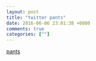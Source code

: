 ```yaml
---
layout: post
title: "twitter pants"
date: 2016-06-06 23:01:38 +0800
comments: true
categories: [""]
---
```


<!-- more -->


[pants]

[pants]:https://github.com/pantsbuild/pants